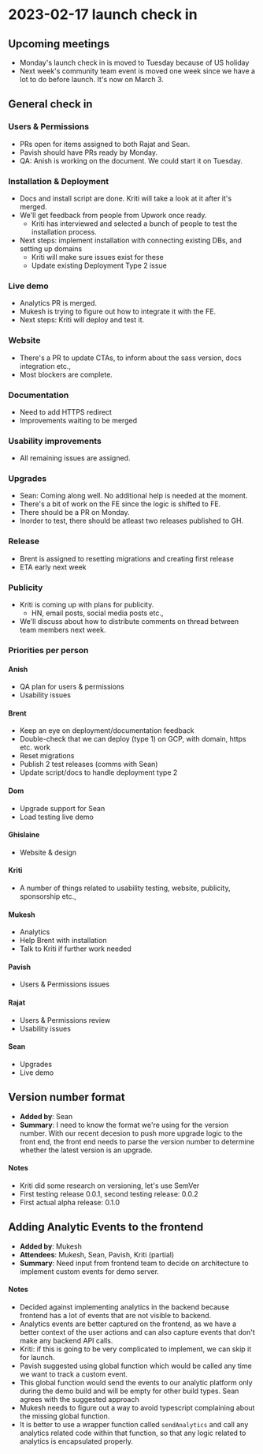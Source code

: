 # 2023-02-17 launch check in

## Upcoming meetings
- Monday's launch check in is moved to Tuesday because of US holiday
- Next week's community team event is moved one week since we have a lot to do before launch. It's now on March 3.

## General check in

### Users & Permissions
- PRs open for items assigned to both Rajat and Sean.
- Pavish should have PRs ready by Monday.
- QA: Anish is working on the document. We could start it on Tuesday.

### Installation & Deployment
- Docs and install script are done. Kriti will take a look at it after it's merged.
- We'll get feedback from people from Upwork once ready.
    - Kriti has interviewed and selected a bunch of people to test the installation process.
- Next steps: implement installation with connecting existing DBs, and setting up domains
    - Kriti will make sure issues exist for these
    - Update existing Deployment Type 2 issue

### Live demo
- Analytics PR is merged.
- Mukesh is trying to figure out how to integrate it with the FE.
- Next steps: Kriti will deploy and test it.

### Website
- There's a PR to update CTAs, to inform about the sass version, docs integration etc.,
- Most blockers are complete.

### Documentation
- Need to add HTTPS redirect
- Improvements waiting to be merged

### Usability improvements
- All remaining issues are assigned.

### Upgrades
- Sean: Coming along well. No additional help is needed at the moment.
- There's a bit of work on the FE since the logic is shifted to FE.
- There should be a PR on Monday.
- Inorder to test, there should be atleast two releases published to GH.

### Release
- Brent is assigned to resetting migrations and creating first release
- ETA early next week

### Publicity
- Kriti is coming up with plans for publicity.
    - HN, email posts, social media posts etc.,
- We'll discuss about how to distribute comments on thread between team members next week.

### Priorities per person

#### Anish
- QA plan for users & permissions
- Usability issues

#### Brent
- Keep an eye on deployment/documentation feedback
- Double-check that we can deploy (type 1) on GCP, with domain, https etc. work
- Reset migrations
- Publish 2 test releases (comms with Sean)
- Update script/docs to handle deployment type 2

#### Dom
- Upgrade support for Sean
- Load testing live demo

#### Ghislaine
- Website & design

#### Kriti
- A number of things related to usability testing, website, publicity, sponsorship etc.,

#### Mukesh
- Analytics
- Help Brent with installation
- Talk to Kriti if further work needed

#### Pavish
- Users & Permissions issues

#### Rajat
- Users & Permissions review
- Usability issues

#### Sean
- Upgrades
- Live demo

## Version number format
- **Added by**: Sean
- **Summary**: I need to know the format we're using for the version number. With our recent decesion to push more upgrade logic to the front end, the front end needs to parse the version number to determine whether the latest version is an upgrade.

#### Notes
- Kriti did some research on versioning, let's use SemVer
- First testing release 0.0.1, second testing release: 0.0.2
- First actual alpha release: 0.1.0


## Adding Analytic Events to the frontend

- **Added by**: Mukesh
- **Attendees**: Mukesh, Sean, Pavish, Kriti (partial)
- **Summary**: Need input from frontend team to decide on architecture to implement custom events for demo server.

#### Notes
- Decided against implementing analytics in the backend because frontend has a lot of events that are not visible to backend.
- Analytics events are better captured on the frontend, as we have a better context of the user actions and can also capture events that don't make any backend API calls. 
- Kriti: if this is going to be very complicated to implement, we can skip it for launch.
- Pavish suggested using global function which would be called any time we want to track a custom event. 
- This global function would send the events to our analytic platform only during the demo build and will be empty for other build types. Sean agrees with the suggested approach
- Mukesh needs to figure out a way to avoid typescript complaining about the missing global function. 
- It is better to use a wrapper function called `sendAnalytics` and call any analytics related code within that function, so that any logic related to analytics is encapsulated properly.
